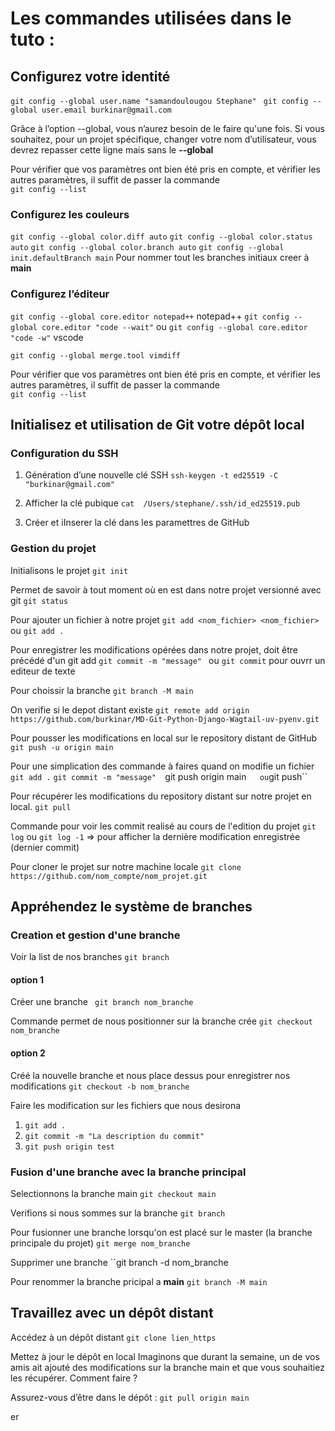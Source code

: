 # Les commandes utilisées dans le tuto :

## Configurez votre identité
``git config --global user.name "samandoulougou Stephane" ``
``git config --global user.email burkinar@gmail.com``

Grâce à l’option --global, vous n’aurez besoin de le faire qu'une fois.
Si vous souhaitez, pour un projet spécifique, changer votre nom d’utilisateur, vous devrez repasser cette ligne mais sans le **--global**

Pour vérifier que vos paramètres ont bien été pris en compte, et vérifier les autres paramètres, il suffit de passer la commande  
``git config --list``

### Configurez les couleurs
``git config --global color.diff auto``
``git config --global color.status auto``
``git config --global color.branch auto``
``git config --global init.defaultBranch main``		Pour nommer tout les branches initiaux creer à **main**

### Configurez l’éditeur
``git config --global core.editor notepad++``			notepad++
``git config --global core.editor "code --wait"`` 
ou 
``git config --global core.editor "code -w"``	vscode

``git config --global merge.tool vimdiff``

Pour vérifier que vos paramètres ont bien été pris en compte, et vérifier les autres paramètres, il suffit de passer la commande  
``git config --list``

## Initialisez et utilisation de Git votre dépôt local 

### Configuration du SSH

1. Génération d’une nouvelle clé SSH
``ssh-keygen -t ed25519 -C "burkinar@gmail.com" ``

2. Afficher la clé pubique
``cat  /Users/stephane/.ssh/id_ed25519.pub``

3. Créer et iInserer la clé dans les paramettres de GitHub

### Gestion du projet
Initialisons le projet
``git init``

Permet de savoir à tout moment où en est dans notre projet versionné avec git
``git status``

Pour ajouter un fichier à notre projet
``git add <nom_fichier> <nom_fichier>``  ou ``git add .`` 

Pour enregistrer les modifications opérées dans notre projet, doit être précédé d'un git add
``git commit -m "message" ``	ou ``git commit`` pour ouvrr un editeur de texte

Pour choissir la branche 
``git branch -M main``

On verifie si le depot distant existe
``git remote add origin https://github.com/burkinar/MD-Git-Python-Django-Wagtail-uv-pyenv.git``

Pour pousser les modifications en local sur le repository distant de GitHub
``git push -u origin main``

Pour une simplication des commande à faires quand on modifie un fichier
``git add .`` 
``git commit -m "message" 
``git push origin main``	ou ``git push``

Pour récupérer les modifications du repository distant sur notre projet en local.
``git pull``

Commande pour voir les commit realisé au cours de l'edition du projet
``git log``
ou
``git log -1`` => pour afficher la dernière modification enregistrée (dernier commit)

Pour cloner le projet sur notre machine locale
``git clone https://github.com/nom_compte/nom_projet.git``

## Appréhendez le système de branches
### Creation et gestion d'une branche
Voir la list de nos branches
``git branch``
#### option 1
Créer une branche
`` git branch nom_branche``

Commande permet de nous positionner sur la branche crée
``git checkout nom_branche``

#### option 2
Créé la nouvelle branche et nous place dessus pour enregistrer nos modifications
``git checkout -b nom_branche ``

Faire les modification sur les fichiers que nous desirona

1. ``git add .``
2. ``git commit -m "La description du commit" ``
3. ``git push origin test``

### Fusion d'une branche avec la branche principal
Selectionnons la branche main 
``git checkout main``

Verifions si nous sommes sur la branche
``git branch``

Pour fusionner une branche lorsqu'on est placé sur le master (la branche principale du projet)
``git merge nom_branche``

Supprimer une branche
``git branch -d nom_branche

Pour renommer la branche pricipal a **main**
``git branch -M main``

## Travaillez avec un dépôt distant
Accédez à un dépôt distant
``git clone lien_https``

Mettez à jour le dépôt en local
Imaginons que durant la semaine, un de vos amis ait ajouté des modifications sur la branche main et que vous souhaitiez les récupérer.  Comment faire ?

Assurez-vous d’être dans le dépôt :
``git pull origin main``

er
